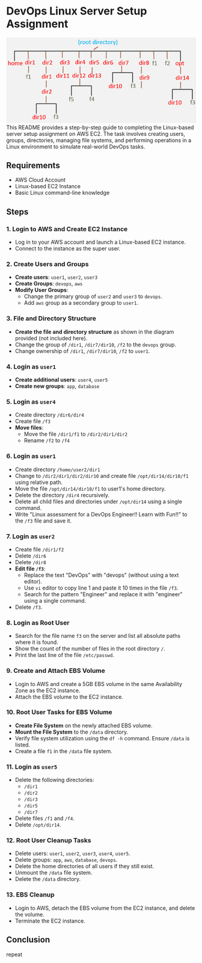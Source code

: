 # DevOps Linux Server Setup Assignment

![alt text](68747470733a2f2f696d6775722e636f6d2f7865647a7577792e706e67.png)
This README provides a step-by-step guide to completing the Linux-based server setup assignment on AWS EC2. The task involves creating users, groups, directories, managing file systems, and performing operations in a Linux environment to simulate real-world DevOps tasks.

## Requirements

- AWS Cloud Account
- Linux-based EC2 Instance
- Basic Linux command-line knowledge

## Steps

### 1. **Login to AWS and Create EC2 Instance**
   - Log in to your AWS account and launch a Linux-based EC2 instance. 
   - Connect to the instance as the super user.

### 2. **Create Users and Groups**
   - **Create users**: `user1`, `user2`, `user3`
   - **Create Groups**: `devops`, `aws`
   - **Modify User Groups**:
     - Change the primary group of `user2` and `user3` to `devops`.
     - Add `aws` group as a secondary group to `user1`.

### 3. **File and Directory Structure**
   - **Create the file and directory structure** as shown in the diagram provided (not included here).
   - Change the group of `/dir1`, `/dir7/dir10`, `/f2` to the `devops` group.
   - Change ownership of `/dir1`, `/dir7/dir10`, `/f2` to `user1`.

### 4. **Login as `user1`**
   - **Create additional users**: `user4`, `user5`
   - **Create new groups**: `app`, `database`

### 5. **Login as `user4`**
   - Create directory `/dir6/dir4`
   - Create file `/f3`
   - **Move files**:
     - Move the file `/dir1/f1` to `/dir2/dir1/dir2`
     - Rename `/f2` to `/f4`

### 6. **Login as `user1`**
   - Create directory `/home/user2/dir1`
   - Change to `/dir2/dir1/dir2/dir10` and create file `/opt/dir14/dir10/f1` using relative path.
   - Move the file `/opt/dir14/dir10/f1` to user1's home directory.
   - Delete the directory `/dir4` recursively.
   - Delete all child files and directories under `/opt/dir14` using a single command.
   - Write "Linux assessment for a DevOps Engineer!! Learn with Fun!!" to the `/f3` file and save it.

### 7. **Login as `user2`**
   - Create file `/dir1/f2`
   - Delete `/dir6`
   - Delete `/dir8`
   - **Edit file `/f3`**:
     - Replace the text "DevOps" with "devops" (without using a text editor).
     - Use `vi` editor to copy line 1 and paste it 10 times in the file `/f3`.
     - Search for the pattern "Engineer" and replace it with "engineer" using a single command.
   - Delete `/f3`.

### 8. **Login as Root User**
   - Search for the file name `f3` on the server and list all absolute paths where it is found.
   - Show the count of the number of files in the root directory `/`.
   - Print the last line of the file `/etc/passwd`.

### 9. **Create and Attach EBS Volume**
   - Login to AWS and create a 5GB EBS volume in the same Availability Zone as the EC2 instance.
   - Attach the EBS volume to the EC2 instance.

### 10. **Root User Tasks for EBS Volume**
   - **Create File System** on the newly attached EBS volume.
   - **Mount the File System** to the `/data` directory.
   - Verify file system utilization using the `df -h` command. Ensure `/data` is listed.
   - Create a file `f1` in the `/data` file system.

### 11. **Login as `user5`**
   - Delete the following directories:
     - `/dir1`
     - `/dir2`
     - `/dir3`
     - `/dir5`
     - `/dir7`
   - Delete files `/f1` and `/f4`.
   - Delete `/opt/dir14`.

### 12. **Root User Cleanup Tasks**
   - Delete users: `user1`, `user2`, `user3`, `user4`, `user5`.
   - Delete groups: `app`, `aws`, `database`, `devops`.
   - Delete the home directories of all users if they still exist.
   - Unmount the `/data` file system.
   - Delete the `/data` directory.

### 13. **EBS Cleanup**
   - Login to AWS, detach the EBS volume from the EC2 instance, and delete the volume.
   - Terminate the EC2 instance.

## Conclusion
 repeat